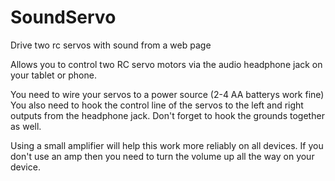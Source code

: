 # SoundServo
Drive two rc servos with sound from a web page

 Allows you to control two RC servo motors via the audio headphone jack on
 your tablet or phone.

 You need to wire your servos to a power source (2-4 AA batterys work fine)
 You also need to hook the control line of the servos to the left and right outputs
 from the headphone jack.  Don't forget to hook the grounds together as well.

Using a small amplifier will help this work more reliably on all devices.  If you don't use an amp then you need to turn the volume up all the way on your device.

